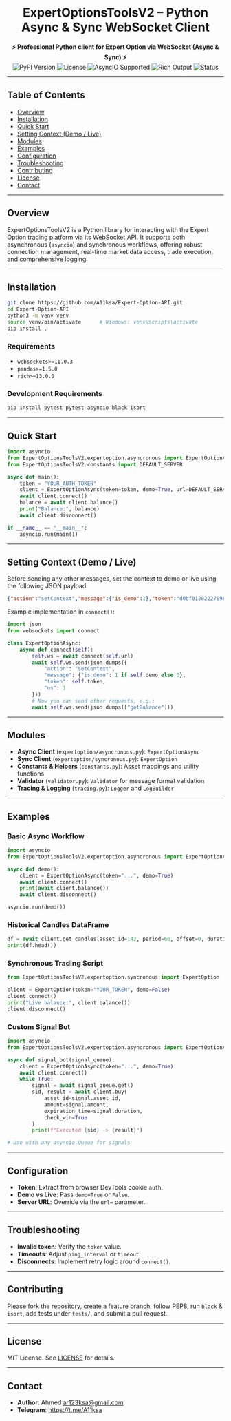 <div align="center">
  <h1>ExpertOptionsToolsV2 – Python Async & Sync WebSocket Client</h1>
  <p>
    <b>⚡ Professional Python client for Expert Option via WebSocket (Async & Sync) ⚡</b><br>
    <img src="https://img.shields.io/pypi/v/ExpertOptionsToolsV2?label=PyPI&logo=python" alt="PyPI Version" />
    <img src="https://img.shields.io/github/license/A11ksa/Expert-Option-API?style=flat-square" alt="License" />
    <img src="https://img.shields.io/badge/asyncio-supported-brightgreen?logo=python" alt="AsyncIO Supported"/>
    <img src="https://img.shields.io/badge/rich-output-blue?logo=python" alt="Rich Output"/>
    <img src="https://img.shields.io/badge/status-stable-success?logo=github" alt="Status"/>
  </p>
</div>

---

## Table of Contents

- [Overview](#overview)  
- [Installation](#installation)  
- [Quick Start](#quick-start)  
- [Setting Context (Demo / Live)](#setting-context-demo--live)  
- [Modules](#modules)  
- [Examples](#examples)  
- [Configuration](#configuration)  
- [Troubleshooting](#troubleshooting)  
- [Contributing](#contributing)  
- [License](#license)  
- [Contact](#contact)  

---

## Overview

ExpertOptionsToolsV2 is a Python library for interacting with the Expert Option trading platform via its WebSocket API. It supports both asynchronous (`asyncio`) and synchronous workflows, offering robust connection management, real-time market data access, trade execution, and comprehensive logging.

---

## Installation

```bash
git clone https://github.com/A11ksa/Expert-Option-API.git
cd Expert-Option-API
python3 -m venv venv
source venv/bin/activate      # Windows: venv\Scripts\activate
pip install .
```

### Requirements

- `websockets>=11.0.3`
- `pandas>=1.5.0`
- `rich>=13.0.0`

### Development Requirements

```bash
pip install pytest pytest-asyncio black isort
```

---

## Quick Start

```python
import asyncio
from ExpertOptionsToolsV2.expertoption.asyncronous import ExpertOptionAsync
from ExpertOptionsToolsV2.constants import DEFAULT_SERVER

async def main():
    token = "YOUR_AUTH_TOKEN"
    client = ExpertOptionAsync(token=token, demo=True, url=DEFAULT_SERVER)
    await client.connect()
    balance = await client.balance()
    print("Balance:", balance)
    await client.disconnect()

if __name__ == "__main__":
    asyncio.run(main())
```

---

## Setting Context (Demo / Live)

Before sending any other messages, set the context to demo or live using the following JSON payload:

```json
{"action":"setContext","message":{"is_demo":1},"token":"d0bf01282227898aa46dc2a0ad62f6b8","ns":1}
```

Example implementation in `connect()`:

```python
import json
from websockets import connect

class ExpertOptionAsync:
    async def connect(self):
        self.ws = await connect(self.url)
        await self.ws.send(json.dumps({
            "action": "setContext",
            "message": {"is_demo": 1 if self.demo else 0},
            "token": self.token,
            "ns": 1
        }))
        # Now you can send other requests, e.g.:
        await self.ws.send(json.dumps(["getBalance"]))
```

---

## Modules

- **Async Client** (`expertoption/asyncronous.py`): `ExpertOptionAsync`  
- **Sync Client** (`expertoption/syncronous.py`): `ExpertOption`  
- **Constants & Helpers** (`constants.py`): Asset mappings and utility functions  
- **Validator** (`validator.py`): `Validator` for message format validation  
- **Tracing & Logging** (`tracing.py`): `Logger` and `LogBuilder`  

---

## Examples

### Basic Async Workflow

```python
import asyncio
from ExpertOptionsToolsV2.expertoption.asyncronous import ExpertOptionAsync

async def demo():
    client = ExpertOptionAsync(token="...", demo=True)
    await client.connect()
    print(await client.balance())
    await client.disconnect()

asyncio.run(demo())
```

### Historical Candles DataFrame

```python
df = await client.get_candles(asset_id=142, period=60, offset=0, duration=300)
print(df.head())
```

### Synchronous Trading Script

```python
from ExpertOptionsToolsV2.expertoption.syncronous import ExpertOption

client = ExpertOption(token="YOUR_TOKEN", demo=False)
client.connect()
print("Live balance:", client.balance())
client.disconnect()
```

### Custom Signal Bot

```python
import asyncio
from ExpertOptionsToolsV2.expertoption.asyncronous import ExpertOptionAsync

async def signal_bot(signal_queue):
    client = ExpertOptionAsync(token="...", demo=True)
    await client.connect()
    while True:
        signal = await signal_queue.get()
        sid, result = await client.buy(
            asset_id=signal.asset_id,
            amount=signal.amount,
            expiration_time=signal.duration,
            check_win=True
        )
        print(f"Executed {sid} -> {result}")

# Use with any asyncio.Queue for signals
```

---

## Configuration

- **Token**: Extract from browser DevTools cookie `auth`.  
- **Demo vs Live**: Pass `demo=True` or `False`.  
- **Server URL**: Override via the `url=` parameter.  

---

## Troubleshooting

- **Invalid token**: Verify the `token` value.  
- **Timeouts**: Adjust `ping_interval` or `timeout`.  
- **Disconnects**: Implement retry logic around `connect()`.

---

## Contributing

Please fork the repository, create a feature branch, follow PEP8, run `black` & `isort`, add tests under `tests/`, and submit a pull request.

---

## License

MIT License. See [LICENSE](LICENSE) for details.

---

## Contact

- **Author**: Ahmed <ar123ksa@gmail.com>  
- **Telegram**: https://t.me/A11ksa
